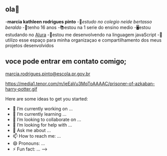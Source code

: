 ## ola👋

-**marcia kathleen rodrigues pinto**
-📖_estudo no colegio neide bertasso beraldo_
-🦋tenho 16 anos
-📚estou na 1 serie do ensino medio
-🖥️estou estudando no [Alura](https://www.alura.com.br)
-📱estou me desenvolvendo na linguagem javaScript
-🥀utilizo esse espaço para minha organizaçao e compartilhamento dos meus projetos desenvolvidos

## voce pode entrar em contato comigo;
marcia.rodrigues.pinto@escola.pr.gov.br


https://media1.tenor.com/m/ieEaVu3MqToAAAAC/prisoner-of-azkaban-harry-potter.gif

Here are some ideas to get you started:

- 🔭 I’m currently working on ...
- 🌱 I’m currently learning ...
- 👯 I’m looking to collaborate on ...
- 🤔 I’m looking for help with ...
- 💬 Ask me about ...
- 📫 How to reach me: ...
- 😄 Pronouns: ...
- ⚡ Fun fact: ...
-->
